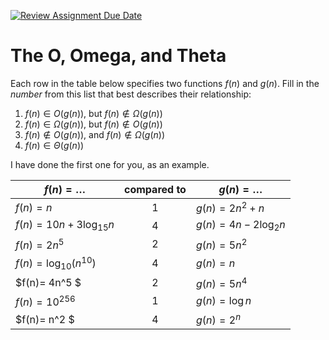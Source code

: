 [![Review Assignment Due Date](https://classroom.github.com/assets/deadline-readme-button-24ddc0f5d75046c5622901739e7c5dd533143b0c8e959d652212380cedb1ea36.svg)](https://classroom.github.com/a/tk_2Q3XR)
# The O, Omega, and Theta

Each row in the table below specifies two functions $f(n)$ and $g(n)$.
Fill in the *number* from this list that best describes their relationship:

1. $f(n)\in O(g(n))$, but $f(n)\not \in \Omega(g(n))$
1. $f(n)\in \Omega(g(n))$, but $f(n)\not \in O(g(n))$
1. $f(n)\not\in O(g(n))$, and $f(n)\not \in \Omega(g(n))$
1. $f(n)\in \Theta (g(n))$

I have done the first one for you, as an example.

| $f(n)=\ldots$              | compared to | $g(n)=\ldots$          |
|----------------------------|:-----------:|------------------------|
| $f(n)=n$                   | 1           | $g(n)=2n^2 + n$        |
| $f(n)= 10n + 3\log_{15} n$ |  4           | $g(n)= 4n - 2\log_2 n$ |
| $f(n) = 2n^5$              |   2          | $g(n) = 5n^2$          |
| $f(n)=\log_{10} \left(n^{10}\right)$ | 4 | $g(n)=n$ |
| $f(n)= 4n^5 $ | 2 | $g(n)= 5n^4$ |
| $f(n) = 10^{256}$ | 1 | $g(n) = \log n$ |
| $f(n)= n^2 $ |  4 | $g(n)= 2^n$ |
